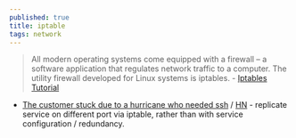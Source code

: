 ```yaml
---
published: true
title: iptable
tags: network
---
```

> All modern operating systems come equipped with a firewall  – a software application that regulates network traffic to a computer. The utility firewall developed for Linux systems is iptables. - [Iptables Tutorial](https://phoenixnap.com/kb/iptables-tutorial-linux-firewall)

- [The customer stuck due to a hurricane who needed ssh](https://rachelbythebay.com/w/2023/09/21/hurricane/) / [HN](https://news.ycombinator.com/item?id=37603554) - replicate service on different port via iptable, rather than with service configuration / redundancy.
